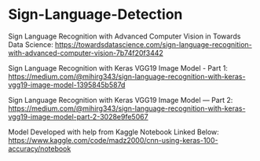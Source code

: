 # Sign-Language-Detection

Sign Language Recognition with Advanced Computer Vision in Towards Data Science:
https://towardsdatascience.com/sign-language-recognition-with-advanced-computer-vision-7b74f20f3442



Sign Language Recognition with Keras VGG19 Image Model - Part 1:
https://medium.com/@mihirg343/sign-language-recognition-with-keras-vgg19-image-model-1395845b587d

Sign Language Recognition with Keras VGG19 Image Model — Part 2:
https://medium.com/@mihirg343/sign-language-recognition-with-keras-vgg19-image-model-part-2-3028e9fe5067

Model Developed with help from Kaggle Notebook Linked Below:
https://www.kaggle.com/code/madz2000/cnn-using-keras-100-accuracy/notebook

